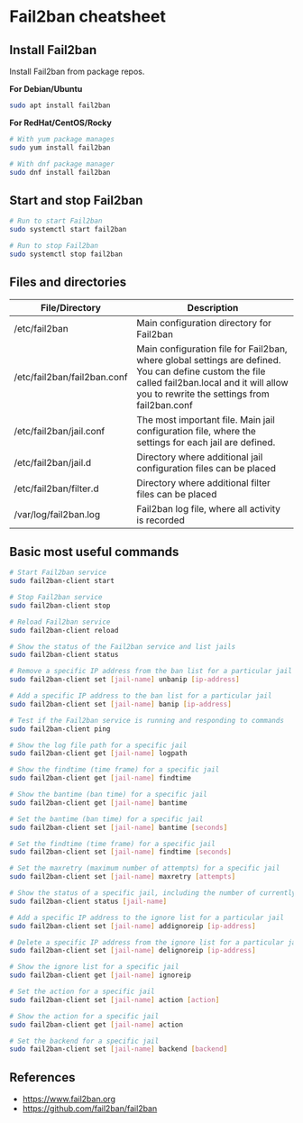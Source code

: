 # Fail2ban cheatsheet

## Install Fail2ban
Install Fail2ban from package repos.

**For Debian/Ubuntu**
```sh
sudo apt install fail2ban
```

**For RedHat/CentOS/Rocky**
```sh
# With yum package manages
sudo yum install fail2ban

# With dnf package manager
sudo dnf install fail2ban
```
## Start and stop Fail2ban
```sh
# Run to start Fail2ban
sudo systemctl start fail2ban

# Run to stop Fail2ban
sudo systemctl stop fail2ban
```

## Files and directories
| File/Directory  | Description |
|------------------|-------------|
| /etc/fail2ban    | Main configuration directory for Fail2ban |
| /etc/fail2ban/fail2ban.conf | Main configuration file for Fail2ban, where global settings are defined. You can define custom the file called fail2ban.local and it will allow you to rewrite the settings from fail2ban.conf |
| /etc/fail2ban/jail.conf | The most important file. Main jail configuration file, where the settings for each jail are defined. |
| /etc/fail2ban/jail.d | Directory where additional jail configuration files can be placed |
| /etc/fail2ban/filter.d  | Directory where additional filter files can be placed |
| /var/log/fail2ban.log | Fail2ban log file, where all activity is recorded |

## Basic most useful commands
```sh
# Start Fail2ban service
sudo fail2ban-client start

# Stop Fail2ban service
sudo fail2ban-client stop

# Reload Fail2ban service
sudo fail2ban-client reload

# Show the status of the Fail2ban service and list jails
sudo fail2ban-client status

# Remove a specific IP address from the ban list for a particular jail
sudo fail2ban-client set [jail-name] unbanip [ip-address]

# Add a specific IP address to the ban list for a particular jail
sudo fail2ban-client set [jail-name] banip [ip-address]

# Test if the Fail2ban service is running and responding to commands
sudo fail2ban-client ping

# Show the log file path for a specific jail
sudo fail2ban-client get [jail-name] logpath

# Show the findtime (time frame) for a specific jail
sudo fail2ban-client get [jail-name] findtime

# Show the bantime (ban time) for a specific jail
sudo fail2ban-client get [jail-name] bantime

# Set the bantime (ban time) for a specific jail
sudo fail2ban-client set [jail-name] bantime [seconds]

# Set the findtime (time frame) for a specific jail
sudo fail2ban-client set [jail-name] findtime [seconds]

# Set the maxretry (maximum number of attempts) for a specific jail
sudo fail2ban-client set [jail-name] maxretry [attempts]

# Show the status of a specific jail, including the number of currently banned IP addresses
sudo fail2ban-client status [jail-name]

# Add a specific IP address to the ignore list for a particular jail
sudo fail2ban-client set [jail-name] addignoreip [ip-address]

# Delete a specific IP address from the ignore list for a particular jail
sudo fail2ban-client set [jail-name] delignoreip [ip-address]

# Show the ignore list for a specific jail
sudo fail2ban-client get [jail-name] ignoreip

# Set the action for a specific jail
sudo fail2ban-client set [jail-name] action [action]

# Show the action for a specific jail
sudo fail2ban-client get [jail-name] action

# Set the backend for a specific jail
sudo fail2ban-client set [jail-name] backend [backend]

```

## References
- https://www.fail2ban.org
- https://github.com/fail2ban/fail2ban